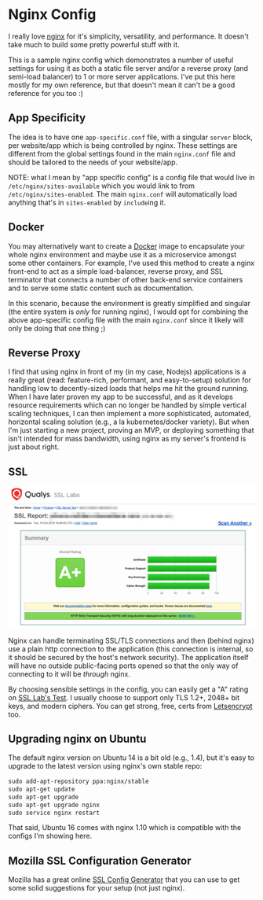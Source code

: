 # Nginx Config

I really love [nginx](https://nginx.org) for it's simplicity, versatility, and
performance. It doesn't take much to build some pretty powerful stuff with it.

This is a sample nginx config which demonstrates a number of useful settings for
using it as both a static file server and/or a reverse proxy (and semi-load balancer) to
1 or more server applications. I've put this here mostly for my own reference,
but that doesn't mean it can't be a good reference for you too :)

## App Specificity

The idea is to have one `app-specific.conf` file, with a singular `server`
block, per website/app which is being controlled by nginx. These settings are
different from the global settings found in the main `nginx.conf` file and
should be tailored to the needs of your website/app.

NOTE: what I mean by "app specific config" is a config file that would live in
`/etc/nginx/sites-available` which you would link to from
`/etc/nginx/sites-enabled`. The main `nginx.conf` will automatically load
anything that's in `sites-enabled` by `include`ing it.

## Docker

You may alternatively want to create a [Docker](https://www.docker.com/) image
to encapsulate your whole nginx environment and maybe use it as a microservice
amongst some other containers. For example, I've used this method to create a
nginx front-end to act as a simple load-balancer, reverse proxy, and SSL
terminator that connects a number of other back-end service containers and to
serve some static content such as documentation.

In this scenario, because the environment is greatly simplified and singular
(the entire system is *only* for running nginx), I would opt for combining the
above app-specific config file with the main `nginx.conf` since it likely will
only be doing that one thing ;)

## Reverse Proxy

I find that using nginx in front of my (in my case, Nodejs) applications is a
really great (read: feature-rich, performant, and easy-to-setup) solution for
handling low to decently-sized loads that helps me hit the ground running. When
I have later proven my app to be successful, and as it develops resource
requirements  which can no longer be handled by simple vertical scaling
techniques, I can then implement a more sophisticated, automated, horizontal
scaling solution (e.g., a la kubernetes/docker variety). But when I'm just
starting a new project, proving an MVP, or deploying something that isn't
intended for mass bandwidth, using nginx as my server's frontend is just about
right.

## SSL

![Example SSL Labs Report](ssl_report.png)

Nginx can handle terminating SSL/TLS connections and then (behind nginx) use a plain
http connection to the application (this connection is internal, so it should be
secured by the host's network security). The application itself will have no
outside public-facing ports opened so that the only way of connecting to it will
be *through* nginx.

By choosing sensible settings in the config, you can easily get a "A" rating on
[SSL Lab's Test](https://www.ssllabs.com/ssltest/). I usually choose to support
only TLS 1.2+, 2048+ bit keys, and modern ciphers. You can get strong, free,
certs from [Letsencrypt](https://letsencrypt.org/) too.

## Upgrading nginx on Ubuntu

The default nginx version on Ubuntu 14 is a bit old (e.g., 1.4), but it's easy
to upgrade to the latest version using nginx's own stable repo:

```
sudo add-apt-repository ppa:nginx/stable
sudo apt-get update
sudo apt-get upgrade
sudo apt-get upgrade nginx
sudo service nginx restart
```

That said, Ubuntu 16 comes with nginx 1.10 which is compatible with the configs
I'm showing here.

## Mozilla SSL Configuration Generator

Mozilla has a great online [SSL Config Generator](https://mozilla.github.io/server-side-tls/ssl-config-generator/)
that you can use to get some solid suggestions for your setup (not just nginx).
